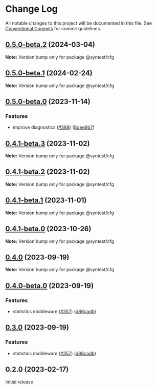 # Change Log

All notable changes to this project will be documented in this file.
See [Conventional Commits](https://conventionalcommits.org) for commit guidelines.

## [0.5.0-beta.2](https://github.com/syntest-framework/syntest-framework/compare/@syntest/cfg@0.5.0-beta.1...@syntest/cfg@0.5.0-beta.2) (2024-03-04)

**Note:** Version bump only for package @syntest/cfg

## [0.5.0-beta.1](https://github.com/syntest-framework/syntest-framework/compare/@syntest/cfg@0.5.0-beta.0...@syntest/cfg@0.5.0-beta.1) (2024-02-24)

**Note:** Version bump only for package @syntest/cfg

## [0.5.0-beta.0](https://github.com/syntest-framework/syntest-framework/compare/@syntest/cfg@0.4.1-beta.3...@syntest/cfg@0.5.0-beta.0) (2023-11-14)

### Features

- improve diagnostics ([#388](https://github.com/syntest-framework/syntest-framework/issues/388)) ([8dee9b7](https://github.com/syntest-framework/syntest-framework/commit/8dee9b7c266fc54908c896220084729ac8b2ffe3))

## [0.4.1-beta.3](https://github.com/syntest-framework/syntest-framework/compare/@syntest/cfg@0.4.1-beta.2...@syntest/cfg@0.4.1-beta.3) (2023-11-02)

**Note:** Version bump only for package @syntest/cfg

## [0.4.1-beta.2](https://github.com/syntest-framework/syntest-framework/compare/@syntest/cfg@0.4.1-beta.1...@syntest/cfg@0.4.1-beta.2) (2023-11-02)

**Note:** Version bump only for package @syntest/cfg

## [0.4.1-beta.1](https://github.com/syntest-framework/syntest-framework/compare/@syntest/cfg@0.4.1-beta.0...@syntest/cfg@0.4.1-beta.1) (2023-11-01)

**Note:** Version bump only for package @syntest/cfg

## [0.4.1-beta.0](https://github.com/syntest-framework/syntest-framework/compare/@syntest/cfg@0.4.0...@syntest/cfg@0.4.1-beta.0) (2023-10-26)

**Note:** Version bump only for package @syntest/cfg

## [0.4.0](https://github.com/syntest-framework/syntest-framework/compare/@syntest/cfg@0.4.0-beta.0...@syntest/cfg@0.4.0) (2023-09-19)

**Note:** Version bump only for package @syntest/cfg

## [0.4.0-beta.0](https://github.com/syntest-framework/syntest-framework/compare/@syntest/cfg@0.3.0-beta.20...@syntest/cfg@0.4.0-beta.0) (2023-09-19)

### Features

- statistics middleware ([#357](https://github.com/syntest-framework/syntest-framework/issues/357)) ([d86cadb](https://github.com/syntest-framework/syntest-framework/commit/d86cadb23523ce89688e98cc0805a8fee31e531d))

## [0.3.0](https://github.com/syntest-framework/syntest-framework/compare/@syntest/cfg@0.3.0-beta.20...@syntest/cfg@0.3.0) (2023-09-19)

### Features

- statistics middleware ([#357](https://github.com/syntest-framework/syntest-framework/issues/357)) ([d86cadb](https://github.com/syntest-framework/syntest-framework/commit/d86cadb23523ce89688e98cc0805a8fee31e531d))

## 0.2.0 (2023-02-17)

Initial release
